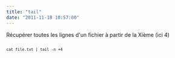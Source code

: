 ```yaml
---
title: "tail"
date: "2011-11-18 10:57:00"
---
```

Récupérer toutes les lignes d'un fichier à partir de la Xième (ici 4)

<pre><code><small>
cat file.txt | tail -n +4
</small></code></pre>
